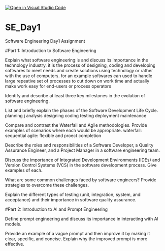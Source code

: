 [![Open in Visual Studio Code](https://classroom.github.com/assets/open-in-vscode-2e0aaae1b6195c2367325f4f02e2d04e9abb55f0b24a779b69b11b9e10269abc.svg)](https://classroom.github.com/online_ide?assignment_repo_id=18374438&assignment_repo_type=AssignmentRepo)
# SE_Day1
Software Engineering Day1 Assignment

#Part 1: Introduction to Software Engineering

Explain what software engineering is and discuss its importance in the technology industry.
it is the process of designing, coding and developing softwares to meet needs and create solutions using technology or rather with the use of computers.
for an example softwares can used to handle large repeative set of processes to cut down on work time and actually make work easy for end-users or process operators

Identify and describe at least three key milestones in the evolution of software engineering.


List and briefly explain the phases of the Software Development Life Cycle.
planning j
analysis
designing
coding
testing
deployment
maintenance

Compare and contrast the Waterfall and Agile methodologies. Provide examples of scenarios where each would be appropriate.
waterfall: sequential
agile: flexible and proect completion


Describe the roles and responsibilities of a Software Developer, a Quality Assurance Engineer, and a Project Manager in a software engineering team.


Discuss the importance of Integrated Development Environments (IDEs) and Version Control Systems (VCS) in the software development process. Give examples of each.


What are some common challenges faced by software engineers? Provide strategies to overcome these challenges.


Explain the different types of testing (unit, integration, system, and acceptance) and their importance in software quality assurance.


#Part 2: Introduction to AI and Prompt Engineering


Define prompt engineering and discuss its importance in interacting with AI models.


Provide an example of a vague prompt and then improve it by making it clear, specific, and concise. Explain why the improved prompt is more effective.
